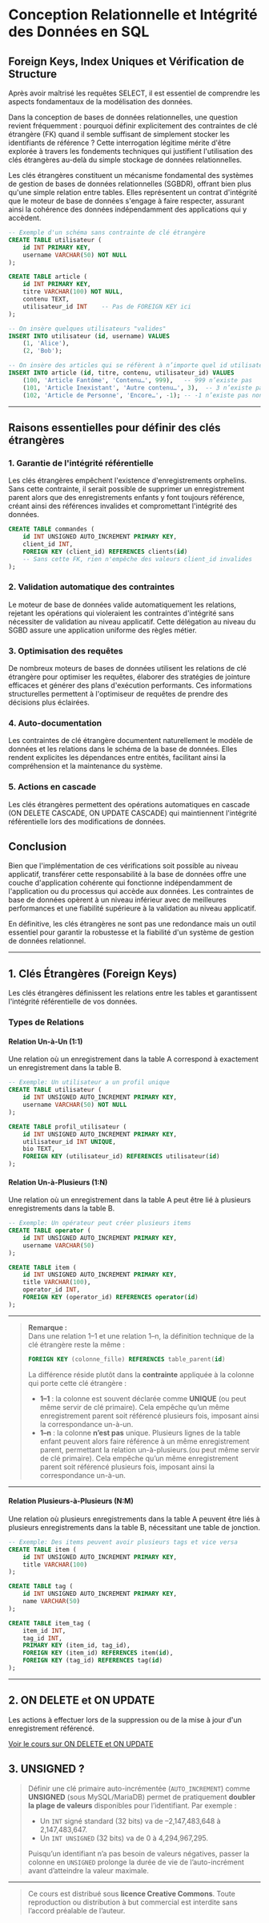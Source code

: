 # Conception Relationnelle et Intégrité des Données en SQL

## Foreign Keys, Index Uniques et Vérification de Structure

Après avoir maîtrisé les requêtes SELECT, il est essentiel de comprendre les aspects fondamentaux de la modélisation des données.

Dans la conception de bases de données relationnelles, une question revient fréquemment : pourquoi définir explicitement des contraintes de clé étrangère (FK) quand il semble suffisant de simplement stocker les identifiants de référence ? Cette interrogation légitime mérite d'être explorée à travers les fondements techniques qui justifient l'utilisation des clés étrangères au-delà du simple stockage de données relationnelles.

Les clés étrangères constituent un mécanisme fondamental des systèmes de gestion de bases de données relationnelles (SGBDR), offrant bien plus qu'une simple relation entre tables. Elles représentent un contrat d'intégrité que le moteur de base de données s'engage à faire respecter, assurant ainsi la cohérence des données indépendamment des applications qui y accèdent.

```sql
-- Exemple d'un schéma sans contrainte de clé étrangère
CREATE TABLE utilisateur (
    id INT PRIMARY KEY,
    username VARCHAR(50) NOT NULL
);

CREATE TABLE article (
    id INT PRIMARY KEY,
    titre VARCHAR(100) NOT NULL,
    contenu TEXT,
    utilisateur_id INT    -- Pas de FOREIGN KEY ici
);

-- On insère quelques utilisateurs "valides"
INSERT INTO utilisateur (id, username) VALUES
    (1, 'Alice'),
    (2, 'Bob');

-- On insère des articles qui se réfèrent à n’importe quel id utilisateur
INSERT INTO article (id, titre, contenu, utilisateur_id) VALUES
    (100, 'Article Fantôme', 'Contenu…', 999),   -- 999 n’existe pas
    (101, 'Article Inexistant', 'Autre contenu…', 3),  -- 3 n’existe pas
    (102, 'Article de Personne', 'Encore…', -1); -- -1 n’existe pas non plus (voir point 3. UNSIGNED)
```

---

## Raisons essentielles pour définir des clés étrangères

### 1. Garantie de l'intégrité référentielle

Les clés étrangères empêchent l'existence d'enregistrements orphelins. Sans cette contrainte, il serait possible de supprimer un enregistrement parent alors que des enregistrements enfants y font toujours référence, créant ainsi des références invalides et compromettant l'intégrité des données.

```sql
CREATE TABLE commandes (
    id INT UNSIGNED AUTO_INCREMENT PRIMARY KEY,
    client_id INT,
    FOREIGN KEY (client_id) REFERENCES clients(id)
    -- Sans cette FK, rien n'empêche des valeurs client_id invalides
);
```

### 2. Validation automatique des contraintes

Le moteur de base de données valide automatiquement les relations, rejetant les opérations qui violeraient les contraintes d'intégrité sans nécessiter de validation au niveau applicatif. Cette délégation au niveau du SGBD assure une application uniforme des règles métier.

### 3. Optimisation des requêtes

De nombreux moteurs de bases de données utilisent les relations de clé étrangère pour optimiser les requêtes, élaborer des stratégies de jointure efficaces et générer des plans d'exécution performants. Ces informations structurelles permettent à l'optimiseur de requêtes de prendre des décisions plus éclairées.

### 4. Auto-documentation

Les contraintes de clé étrangère documentent naturellement le modèle de données et les relations dans le schéma de la base de données. Elles rendent explicites les dépendances entre entités, facilitant ainsi la compréhension et la maintenance du système.

### 5. Actions en cascade

Les clés étrangères permettent des opérations automatiques en cascade (ON DELETE CASCADE, ON UPDATE CASCADE) qui maintiennent l'intégrité référentielle lors des modifications de données.

## Conclusion

Bien que l'implémentation de ces vérifications soit possible au niveau applicatif, transférer cette responsabilité à la base de données offre une couche d'application cohérente qui fonctionne indépendamment de l'application ou du processus qui accède aux données. Les contraintes de base de données opèrent à un niveau inférieur avec de meilleures performances et une fiabilité supérieure à la validation au niveau applicatif.

En définitive, les clés étrangères ne sont pas une redondance mais un outil essentiel pour garantir la robustesse et la fiabilité d'un système de gestion de données relationnel.



---

## 1. Clés Étrangères (Foreign Keys)

Les clés étrangères définissent les relations entre les tables et garantissent l'intégrité référentielle de vos données.

### Types de Relations

#### Relation Un-à-Un (1:1)
Une relation où un enregistrement dans la table A correspond à exactement un enregistrement dans la table B.

```sql
-- Exemple: Un utilisateur a un profil unique
CREATE TABLE utilisateur (
    id INT UNSIGNED AUTO_INCREMENT PRIMARY KEY,
    username VARCHAR(50) NOT NULL
);

CREATE TABLE profil_utilisateur (
    id INT UNSIGNED AUTO_INCREMENT PRIMARY KEY,
    utilisateur_id INT UNIQUE,
    bio TEXT,
    FOREIGN KEY (utilisateur_id) REFERENCES utilisateur(id)
);
```

#### Relation Un-à-Plusieurs (1:N)
Une relation où un enregistrement dans la table A peut être lié à plusieurs enregistrements dans la table B.

```sql
-- Exemple: Un opérateur peut créer plusieurs items
CREATE TABLE operator (
    id INT UNSIGNED AUTO_INCREMENT PRIMARY KEY,
    username VARCHAR(50)
);

CREATE TABLE item (
    id INT UNSIGNED AUTO_INCREMENT PRIMARY KEY,
    title VARCHAR(100),
    operator_id INT,
    FOREIGN KEY (operator_id) REFERENCES operator(id)
);
```
---
> **Remarque :**  
> Dans une relation 1–1 et une relation 1–n, la définition technique de la clé étrangère reste la même :  
> ```sql
> FOREIGN KEY (colonne_fille) REFERENCES table_parent(id)
> ```
> La différence réside plutôt dans la **contrainte** appliquée à la colonne qui porte cette clé étrangère :
>
> - **1–1** : la colonne est souvent déclarée comme **UNIQUE** (ou peut même servir de clé primaire). Cela empêche qu’un même enregistrement parent soit référencé plusieurs fois, imposant ainsi la correspondance un-à-un.
> - **1–n** : la colonne **n’est pas** unique. Plusieurs lignes de la table enfant peuvent alors faire référence à un même enregistrement parent, permettant la relation un-à-plusieurs.(ou peut même servir de clé primaire). Cela empêche qu’un même enregistrement parent soit référencé plusieurs fois, imposant ainsi la correspondance un-à-un.

---

#### Relation Plusieurs-à-Plusieurs (N:M)
Une relation où plusieurs enregistrements dans la table A peuvent être liés à plusieurs enregistrements dans la table B, nécessitant une table de jonction.

```sql
-- Exemple: Des items peuvent avoir plusieurs tags et vice versa
CREATE TABLE item (
    id INT UNSIGNED AUTO_INCREMENT PRIMARY KEY,
    title VARCHAR(100)
);

CREATE TABLE tag (
    id INT UNSIGNED AUTO_INCREMENT PRIMARY KEY,
    name VARCHAR(50)
);

CREATE TABLE item_tag (
    item_id INT,
    tag_id INT,
    PRIMARY KEY (item_id, tag_id),
    FOREIGN KEY (item_id) REFERENCES item(id),
    FOREIGN KEY (tag_id) REFERENCES tag(id)
);
```
---
## 2. ON DELETE et ON UPDATE
Les actions à effectuer lors de la suppression ou de la mise à jour d'un enregistrement référencé.

[Voir le cours sur ON DELETE et ON UPDATE](more/FK_ON_DELETE_UPDATE.md)


## 3. UNSIGNED ?

> Définir une clé primaire auto-incrémentée (`AUTO_INCREMENT`) comme **UNSIGNED** (sous MySQL/MariaDB) permet de pratiquement **doubler la plage de valeurs** disponibles pour l’identifiant. Par exemple :
> - Un `INT` signé standard (32 bits) va de –2,147,483,648 à 2,147,483,647.
> - Un `INT UNSIGNED` (32 bits) va de 0 à 4,294,967,295.
>
> Puisqu’un identifiant n’a pas besoin de valeurs négatives, passer la colonne en `UNSIGNED` prolonge la durée de vie de l’auto-incrément avant d’atteindre la valeur maximale.


---
> Ce cours est distribué sous **licence Creative Commons**. Toute reproduction ou distribution à but commercial est interdite sans l’accord préalable de l’auteur.